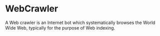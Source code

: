 # WebCrawler
A Web crawler is an Internet bot which systematically browses the World Wide Web, typically for the purpose of Web indexing.
